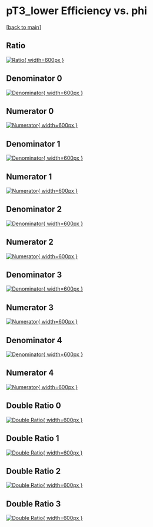 # pT3_lower Efficiency vs. phi

[[back to main](./)]



## Ratio

[![Ratio](../mtv/var/pT3_lower_base_211_0_eff_phi.png){ width=600px }](../mtv/var/pT3_lower_base_211_0_eff_phi.pdf)

## Denominator 0

[![Denominator](../mtv/den/pT3_lower_base_211_0_eff_phi_den0.png){ width=600px }](../mtv/den/pT3_lower_base_211_0_eff_phi_den0.pdf)

## Numerator 0

[![Numerator](../mtv/num/pT3_lower_base_211_0_eff_phi_num0.png){ width=600px }](../mtv/num/pT3_lower_base_211_0_eff_phi_num0.pdf)

## Denominator 1

[![Denominator](../mtv/den/pT3_lower_base_211_0_eff_phi_den1.png){ width=600px }](../mtv/den/pT3_lower_base_211_0_eff_phi_den1.pdf)

## Numerator 1

[![Numerator](../mtv/num/pT3_lower_base_211_0_eff_phi_num1.png){ width=600px }](../mtv/num/pT3_lower_base_211_0_eff_phi_num1.pdf)

## Denominator 2

[![Denominator](../mtv/den/pT3_lower_base_211_0_eff_phi_den2.png){ width=600px }](../mtv/den/pT3_lower_base_211_0_eff_phi_den2.pdf)

## Numerator 2

[![Numerator](../mtv/num/pT3_lower_base_211_0_eff_phi_num2.png){ width=600px }](../mtv/num/pT3_lower_base_211_0_eff_phi_num2.pdf)

## Denominator 3

[![Denominator](../mtv/den/pT3_lower_base_211_0_eff_phi_den3.png){ width=600px }](../mtv/den/pT3_lower_base_211_0_eff_phi_den3.pdf)

## Numerator 3

[![Numerator](../mtv/num/pT3_lower_base_211_0_eff_phi_num3.png){ width=600px }](../mtv/num/pT3_lower_base_211_0_eff_phi_num3.pdf)

## Denominator 4

[![Denominator](../mtv/den/pT3_lower_base_211_0_eff_phi_den4.png){ width=600px }](../mtv/den/pT3_lower_base_211_0_eff_phi_den4.pdf)

## Numerator 4

[![Numerator](../mtv/num/pT3_lower_base_211_0_eff_phi_num4.png){ width=600px }](../mtv/num/pT3_lower_base_211_0_eff_phi_num4.pdf)

## Double Ratio 0

[![Double Ratio](../mtv/ratio/pT3_lower_base_211_0_eff_phi_ratio0.png){ width=600px }](../mtv/ratio/pT3_lower_base_211_0_eff_phi_ratio0.pdf)

## Double Ratio 1

[![Double Ratio](../mtv/ratio/pT3_lower_base_211_0_eff_phi_ratio1.png){ width=600px }](../mtv/ratio/pT3_lower_base_211_0_eff_phi_ratio1.pdf)

## Double Ratio 2

[![Double Ratio](../mtv/ratio/pT3_lower_base_211_0_eff_phi_ratio2.png){ width=600px }](../mtv/ratio/pT3_lower_base_211_0_eff_phi_ratio2.pdf)

## Double Ratio 3

[![Double Ratio](../mtv/ratio/pT3_lower_base_211_0_eff_phi_ratio3.png){ width=600px }](../mtv/ratio/pT3_lower_base_211_0_eff_phi_ratio3.pdf)

